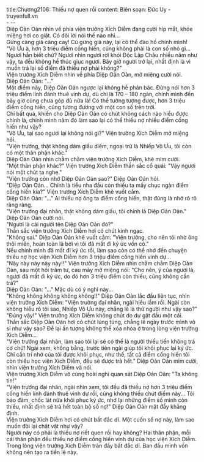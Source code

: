 title:Chương2106: Thiếu nợ quen rồi
content:
Biên soạn: Đức Uy - truyenfull.vn<br>- --<br>Diệp Oản Oản nhìn về phía viện trưởng Xích Diễm đang cười híp mắt, khóe miệng hơi co giật. Có đôi lời nói thế nào nhỉ...<br>Gừng càng già càng cay! Củ gừng già này, lại có thể đào hố chính mình!<br>"Vô Ưu à, hơn 3 triệu điểm cống hiến, cũng không phải là con số nhỏ gì... Ngươi hẳn biết chứ? Ngươi nhìn ngươi rời khỏi Độc Lập Châu nhiều năm như vậy, ta đều không hề thúc giục ngươi. Bây giờ ngươi trở lại, nhất định là vì muốn trả lại số điểm đã thiếu nợ phải không?"<br>Viện trưởng Xích Diễm nhìn về phía Diệp Oản Oản, mở miệng cười nói.<br>Diệp Oản Oản: "..."<br>Một điểm này, Diệp Oản Oản ngược lại không hề phản bác. Đừng nói hơn 3 triệu điểm lính đánh thuê vinh dự, dù chỉ là 170 – 180 ngàn, chính mình đến bây giờ cũng chưa góp đủ nữa là! Có thể tưởng tượng được, hơn 3 triệu điểm cống hiến, cũng tương đương với một con số trên trời.<br>Chỉ bất quá, khiến cho Diệp Oản Oản có chút không cách nào hiểu được chính là, chính mình năm đó làm sao lại có thể thiếu nợ nhiều điểm cống hiến như vậy?<br>"Vô Ưu, tại sao ngươi lại không nói gì?" Viện trưởng Xích Diễm mở miệng hỏi.<br>"Viện trưởng, thật không dám giấu diếm, ngoại trừ là Nhiếp Vô Ưu, tôi còn có một thân phận khác."<br>Diệp Oản Oản nhìn chằm chằm viện trưởng Xích Diễm, khẽ mỉm cười.<br>"Một thân phận khác?" Viện trưởng Xích Diễm thần sắc cổ quái: "Vậy ngươi nói một chút ta nghe."<br>"Viện trưởng còn nhớ Diệp Oản Oản sao?" Diệp Oản Oản hỏi.<br>"Diệp Oản Oản... Chính là tiểu nha đầu còn thiếu ta mấy chục ngàn điểm cống hiến kia?" Viện trưởng Xích Diễm khẽ vuốt cằm.<br>Diệp Oản Oản: "..." Ai thiếu nợ ông ta điểm cống hiến, thật đúng là nhớ rõ rõ ràng ràng.<br>"Viện trưởng đại nhân, thật không dám giấu, tôi chính là Diệp Oản Oản." Diệp Oản Oản cười nói.<br>"Ngươi là cái người tên Diệp Oản Oản đó?"<br>Thần sắc viện trưởng Xích Diễm hơi có chút kinh ngạc.<br>"Không sai." Diệp Oản Oản khẽ vuốt cằm: "Viện trưởng, cho nên tôi nhờ ông thôi miên, hoàn toàn là bởi vì tôi đã mất đi ký ức vốn có."<br>Nếu chính mình đã mất đi ký ức rồi, làm sao còn có thể nhớ đến chuyện thiếu nợ học viện Xích Diễm hơn 3 triệu điểm cống hiến vinh dự...<br>"Này này này này này!!" Viện trưởng Xích Diễm nhìn chằm chằm Diệp Oản Oản, sau một hồi trầm tư, cau mày mở miệng nói: "Cho nên, ý của ngươi là, ngươi đã mất đi ký ức, do đó hơn 3 triệu điểm còn thiếu, cũng không cần trả?"<br>Diệp Oản Oản: "..." Mặc dù có ý nghĩ này...<br>"Không không không không không!!" Diệp Oản Oản lắc đầu liên tục, nhìn viện trưởng Xích Diễm: "Viện trưởng đại nhân, ngài hiểu lầm rồi. Ngài còn không hiểu rõ tôi sao, Nhiếp Vô Ưu này, chẳng lẽ là thứ người như vậy sao?"<br>"Đúng vậy!" Viện trưởng Xích Diễm không chút do dự gật đầu một cái.<br>Thần sắc Diệp Oản Oản hơi có chút lúng túng, chẳng lẽ ngày trước mình vô sỉ như vậy sao? Để lại ấn tượng không thể xóa nhòa ở trong lòng viện trưởng Xích Diễm...<br>"Viện trưởng đại nhân, làm sao tôi lại sẽ có thể là người thiếu tiền không trả cơ chứ! Ngài xem, không bằng, trước tiên ngài giúp tôi khôi phục lại ký ức. Chỉ cần trí nhớ của tôi được khôi phục, như thế, tất cả điểm cống hiến tôi còn thiếu học viện Xích Diễm, đều sẽ được trả hết." Diệp Oản Oản mỉm cười, nhìn viện trưởng Xích Diễm và nói.<br>Viện trưởng Xích Diễm vô cùng hoài nghi quan sát Diệp Oản Oản: "Ta không tin!"<br>"Viện trưởng đại nhân, ngài nhìn xem, tôi đều đã thiếu nợ hơn 3 triệu điểm cống hiến lính đánh thuê vinh dự rồi, cũng không thiếu chút điểm này... Tôi bảo đảm, chốc lát nữa khôi phục ký ức, nhớ lại những điểm số mình còn thiếu, nhất định sẽ trả hết toàn bộ số nợ!" Diệp Oản Oản mặt đầy khẳng định.<br>Viện trưởng Xích Diễm hơi có chút bất đắc dĩ. Một cuốn sổ nợ này, làm sao muốn đòi lại chật vật như vậy?<br>Người này có phải là thiếu nợ riết quen rồi hay không? Hai thân phận, mỗi cái thân phận đều thiếu nợ điểm cống hiến vinh dự của học viện Xích Diễm.<br>Trong lòng viện trưởng Xích Diễm tràn đầy bất đắc dĩ. Ban đầu mình vốn không nên tạo ra tiền lệ này.